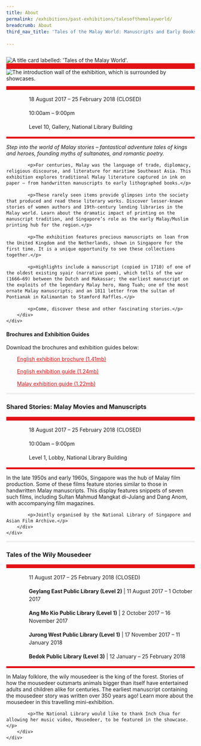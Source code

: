```yaml
---
title: About
permalink: /exhibitions/past-exhibitions/talesofthemalayworld/
breadcrumb: About
third_nav_title: 'Tales of the Malay World: Manuscripts and Early Books'

---
```



<section class="section__about">
<div class="container__card">
    <div class="row">
        <div class="col is-full" style="border-bottom: 15px solid #E21216; padding: 12px 0 0 0;">
            <img srcset="/images/event-images/tmw/tales-of-the-malay-world-main-image_400w.jpg 400w, /images/event-images/tmw/tales-of-the-malay-world-main-image_940w.jpg 940w" sizes="(max-width: 500px) 40vw, 94vw" height="323" width="940" src="/images/event-images/tmw/tales-of-the-malay-world-main-image_400w.jpg" alt="A title card labelled: 'Tales of the Malay World'.">
        </div>
    </div>    
    <div class="row">
        <div class="col is-full" style="padding: 0 0 12px 0;">
            <img srcset="/images/event-images/tmw/tales-of-the-malay-world_gallery_2_400w.jpg 400w, /images/event-images/tmw/tales-of-the-malay-world_gallery_2_1000w.jpg 1000w" sizes="(max-width: 500px) 40vw, 100vw" height="551" width="1000" src="/images/event-images/tmw/tales-of-the-malay-world_gallery_2_400w.jpg" alt="The introduction wall of the exhibition, which is surrounded by showcases.">
        </div>
    </div>
        <div class="row">
            <div class="col" style="border-top: 10px solid #E21216; border-bottom: 5px solid #E21216;">
                <ul style="list-style: none; margin-left: 0px;">
                    <li style="margin-bottom: 1rem;">
                        <span class="sgds-icon sgds-icon-calendar" style="font-size: 150%; display: inline-block; float: left; vertical-align: middle;"></span>
                        <div style="line-height: 150%; padding-left: 2.3rem;">18 August 2017 – 25 February 2018 (CLOSED)</div>
                    </li> 
                    <li style="margin-bottom: 1rem;">
                        <span class="sgds-icon sgds-icon-clock" style="font-size: 150%; display: inline-block; float: left; vertical-align: middle;"></span>
                        <div style="line-height: 150%; padding-left: 2.3rem;">10:00am – 9:00pm</div>
                    </li>          
                    <li style="margin-bottom: 1rem;">
                        <span class="sgds-icon sgds-icon-map" style="font-size: 150%; display: inline-block; float: left; vertical-align: middle;"></span>
                        <div style="line-height: 150%; padding-left: 2.3rem;">Level 10, Gallery, National Library Building</div>
                    </li>                    
                    </ul>
            </div>
        </div>
</div>
    
<div class="container__description">
    <div class="row">
        <div class="col is-full padding--top--lg">
            <p><i>Step into the world of Malay stories – fantastical adventure tales of kings and heroes, founding myths of sultanates, and romantic poetry.</i></p>
            
            <p>For centuries, Malay was the language of trade, diplomacy, religious discourse, and literature for maritime Southeast Asia. This exhibition explores traditional Malay literature captured in ink on paper – from handwritten manuscripts to early lithographed books.</p>

            <p>These rarely seen items provide glimpses into the society that produced and read these literary works. Discover lesser-known stories of women authors and 19th-century lending libraries in the Malay world. Learn about the dramatic impact of printing on the manuscript tradition, and Singapore’s role as the early Malay/Muslim printing hub for the region.</p>

            <p>The exhibition features precious manuscripts on loan from the United Kingdom and the Netherlands, shown in Singapore for the first time. It is a unique opportunity to see these collections together.</p>

            <p>Highlights include a manuscript (copied in 1710) of one of the oldest existing syair (narrative poem), which tells of the war (1666–69) between the Dutch and Makassar; the earliest manuscript on the exploits of the legendary Malay hero, Hang Tuah; one of the most ornate Malay manuscripts; and an 1811 letter from the sultan of Pontianak in Kalimantan to Stamford Raffles.</p>

            <p>Come, discover these and other fascinating stories.</p>
        </div>
    </div>
</div>

<div class="container__downloads">
    <div class="row">
        <div class="col is-full padding--top--lg">
            <h4>Brochures and Exhibition Guides</h4>
            <p style="margin-top: 5px;">Download the brochures and exhibition guides below:</p>
                    <ul style="list-style: none; margin-left: 5px; color: #E21216">
                        <li style="margin-bottom: 1rem;">
                            <a href="/files/tmw/TMW_Brochure_lowres.pdf" style="color:#E21216;">English exhibition brochure (1.41mb)</a>
                        </li>                         
                        <li style="margin-bottom: 1rem;">
                            <a href="/files/tmw/NLB-TMW-Exh-Guide_Eng_E-Version.pdf" style="color:#E21216;">English exhibition guide (1.24mb)</a>
                        </li>                        
                        <li style="margin-bottom: 1rem;">
                            <a href="/files/tmw/TMW-Exh.-Guide_Malay_E-Version.pdf" style="color:#E21216;">Malay exhibition guide (1.22mb)</a> 
                        </li>
                    </ul>
        </div>
    </div>
</div>

<div class="container__line padding--lg">
    <div class="row">
        <div class="col is-12" style="padding: 2px 0; background-color: #efefef;">
        </div>
    </div>
</div>

<div class="container__card">
    <div class="row margin--bottom--xs">
        <div class="col is-12 padding--xs">
            <h3><strong>Shared Stories: Malay Movies and Manuscripts</strong></h3>
        </div>
    </div>
        <div class="row">
            <div class="col" style="border-top: 10px solid #E21216; border-bottom: 5px solid #E21216;">
                <ul style="list-style: none; margin-left: 0px;">
                    <li style="margin-bottom: 1rem;">
                        <span class="sgds-icon sgds-icon-calendar" style="font-size: 150%; display: inline-block; float: left; vertical-align: middle;"></span>
                        <div style="line-height: 150%; padding-left: 2.3rem;">18 August 2017 – 25 February 2018 (CLOSED)</div>
                    </li> 
                    <li style="margin-bottom: 1rem;">
                        <span class="sgds-icon sgds-icon-clock" style="font-size: 150%; display: inline-block; float: left; vertical-align: middle;"></span>
                        <div style="line-height: 150%; padding-left: 2.3rem;">10:00am – 9:00pm</div>
                    </li>          
                    <li style="margin-bottom: 1rem;">
                        <span class="sgds-icon sgds-icon-map" style="font-size: 150%; display: inline-block; float: left; vertical-align: middle;"></span>
                        <div style="line-height: 150%; padding-left: 2.3rem;">Level 1, Lobby, National Library Building</div>
                    </li>                    
                </ul>
            </div>
        </div>
</div>

<div class="container__description">
    <div class="row">
        <div class="col is-full padding--top--lg">
            <p>In the late 1950s and early 1960s, Singapore was the hub of Malay film production. Some of these films feature stories similar to those in handwritten Malay manuscripts. This display features snippets of seven such films, including Sultan Mahmud Mangkat di-Julang and Dang Anom, with accompanying film magazines.</p>
            
            <p>Jointly organised by the National Library of Singapore and Asian Film Archive.</p>
        </div>
    </div>
</div>
    
<div class="container__line padding--lg">
    <div class="row">
        <div class="col is-12" style="padding: 2px 0; background-color: #efefef;">
        </div>
    </div>
</div>  

<div class="container__card">
    <div class="row margin--bottom--xs">
        <div class="col is-12 padding--xs">
            <h3><strong>Tales of the Wily Mousedeer</strong></h3>
        </div>
    </div>
        <div class="row">
            <div class="col" style="border-top: 10px solid #E21216; border-bottom: 5px solid #E21216;">
                <ul style="list-style: none; margin-left: 0px;">
                    <li style="margin-bottom: 1rem;">
                        <span class="sgds-icon sgds-icon-calendar" style="font-size: 150%; display: inline-block; float: left; vertical-align: middle;"></span>
                        <div style="line-height: 150%; padding-left: 2.3rem;">11 August 2017 – 25 February 2018 (CLOSED)</div>
                    </li> 
                    <li style="margin-bottom: 1rem;">
                        <span class="sgds-icon sgds-icon-map" style="font-size: 150%; display: inline-block; float: left; vertical-align: middle;"></span>
                        <div style="line-height: 150%; padding-left: 2.3rem;"><strong>Geylang East Public Library (Level 2)</strong> &#124; 11 August 2017 – 1 October 2017</div>
                    </li>                    
                    <li style="margin-bottom: 1rem;">
                        <div style="line-height: 150%; padding-left: 2.3rem;"><strong>Ang Mo Kio Public Library (Level 1)</strong> &#124; 2 October 2017 – 16 November 2017</div>
                    </li>                    
                    <li style="margin-bottom: 1rem;">
                        <div style="line-height: 150%; padding-left: 2.3rem;"><strong>Jurong West Public Library (Level 1)</strong> &#124; 17 November 2017 – 11 January 2018</div>
                    </li>                       
                    <li style="margin-bottom: 1rem;">
                        <div style="line-height: 150%; padding-left: 2.3rem;"><strong>Bedok Public Library (Level 3)</strong> &#124; 12 January – 25 February 2018</div>
                    </li>                     
                </ul>
            </div>
        </div>
</div>
    
<div class="container__description">
    <div class="row">
        <div class="col is-full padding--top--lg">
            <p>In Malay folklore, the wily mousedeer is the king of the forest. Stories of how the mousedeer outsmarts animals bigger than itself have entertained adults and children alike for centuries. The earliest manuscript containing the mousedeer story was written over 350 years ago! Learn more about the mousedeer in this travelling mini-exhibition.</p>

            <p>The National Library would like to thank Inch Chua for allowing her music video, Mousedeer, to be featured in the showcase.</p>
        </div>
    </div>
</div>    

</section>

